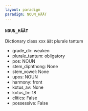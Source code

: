 ```yaml
---
layout: paradigm
paradigm: NOUN_HÄÄT
---
```

### ` NOUN_HÄÄT `

Dictionary class xxx äät plurale tantum
* grade_dir: weaken
* plurale_tantum: obligatory
* pos: NOUN
* stem_diphthong: None
* stem_vowel: None
* upos: NOUN
* harmony: front
* kotus_av: None
* kotus_tn: 18
* clitics: False
* possessive: False
